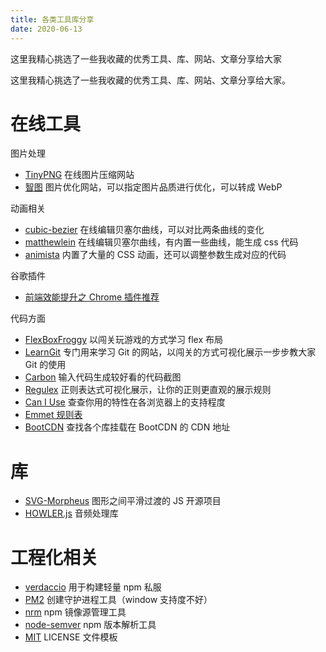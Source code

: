 ```yaml
---
title: 各类工具库分享
date: 2020-06-13
---
```


这里我精心挑选了一些我收藏的优秀工具、库、网站、文章分享给大家

<!-- more -->

这里我精心挑选了一些我收藏的优秀工具、库、网站、文章分享给大家。

# 在线工具

图片处理

- [TinyPNG](https://tinypng.com/) 在线图片压缩网站
- [智图](https://zhitu.isux.us/) 图片优化网站，可以指定图片品质进行优化，可以转成 WebP

动画相关

- [cubic-bezier](https://cubic-bezier.com) 在线编辑贝塞尔曲线，可以对比两条曲线的变化
- [matthewlein](https://matthewlein.com/tools/ceaser) 在线编辑贝塞尔曲线，有内置一些曲线，能生成 css 代码
- [animista](https://animista.net/) 内置了大量的 CSS 动画，还可以调整参数生成对应的代码

谷歌插件

- [前端效能提升之 Chrome 插件推荐](https://mp.weixin.qq.com/s/1_YjTCXAGTRSdvmDi46Nxw)

代码方面

- [FlexBoxFroggy](https://flexboxfroggy.com/#zh-cn) 以闯关玩游戏的方式学习 flex 布局
- [LearnGit](https://learngitbranching.js.org) 专门用来学习 Git 的网站，以闯关的方式可视化展示一步步教大家 Git 的使用
- [Carbon](https://carbon.now.sh) 输入代码生成较好看的代码截图
- [Regulex](https://jex.im/regulex/) 正则表达式可视化展示，让你的正则更直观的展示规则
- [Can I Use](https://caniuse.com/) 查查你用的特性在各浏览器上的支持程度
- [Emmet 规则表](https://docs.emmet.io/cheat-sheet/)
- [BootCDN](https://www.bootcdn.cn/) 查找各个库挂载在 BootCDN 的 CDN 地址

# 库

- [SVG-Morpheus](http://alexk111.github.io/SVG-Morpheus/) 图形之间平滑过渡的 JS 开源项目
- [HOWLER.js](https://howlerjs.com/) 音频处理库

# 工程化相关

- [verdaccio](https://verdaccio.org/zh-CN/) 用于构建轻量 npm 私服
- [PM2](https://pm2.io/) 创建守护进程工具（window 支持度不好）
- [nrm](https://github.com/Pana/nrm) npm 镜像源管理工具
- [node-semver](https://github.com/npm/node-semver#readme) npm 版本解析工具
- [MIT](https://opensource.org/licenses/mit-license.php) LICENSE 文件模板